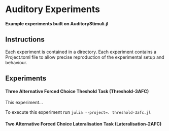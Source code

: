 # Auditory Experiments

#### Example experiments built on AuditoryStimuli.jl

## Instructions

Each experiment is contained in a directory. Each experiment contains a Project.toml file to allow precise reproduction of the experimental setup and behaviour.


## Experiments

#### Three Alternative Forced Choice Theshold Task (Threshold-3AFC)

This experiment...

To execute this experiment run `julia --project=. threshold-3afc.jl`

#### Two Alternative Forced Choice Lateralisation Task (Lateralisation-2AFC)
